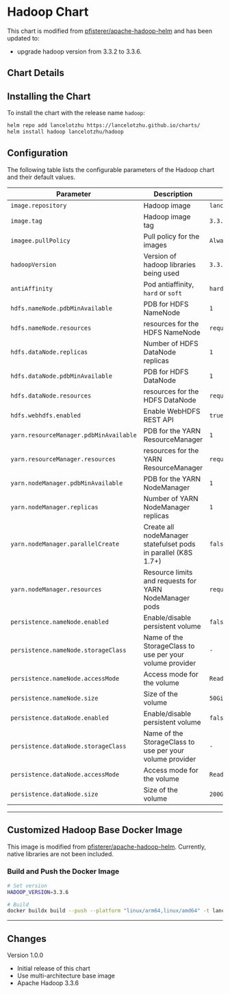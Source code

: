 # Hadoop Chart

This chart is modified from [pfisterer/apache-hadoop-helm](https://github.com/pfisterer/apache-hadoop-helm) and has been updated to:

- upgrade hadoop version from 3.3.2 to 3.3.6.

## Chart Details

## Installing the Chart

To install the chart with the release name `hadoop`:

```bash
helm repo add lancelotzhu https://lancelotzhu.github.io/charts/
helm install hadoop lancelotzhu/hadoop
```

## Configuration

The following table lists the configurable parameters of the Hadoop chart and their default values.

| Parameter                              | Description                                                    | Default                                                           |
| -------------------------------------- | -------------------------------------------------------------- | ----------------------------------------------------------------- |
| `image.repository`                     | Hadoop image                                                   | `lancelotzhu/hadoop`                                           |
| `image.tag`                            | Hadoop image tag                                               | `3.3.6`                                                           |
| `imagee.pullPolicy`                    | Pull policy for the images                                     | `Always`                                                    |
| `hadoopVersion`                        | Version of hadoop libraries being used                         | `3.3.6`                                                           |
| `antiAffinity`                         | Pod antiaffinity, `hard` or `soft`                             | `hard`                                                            |
| `hdfs.nameNode.pdbMinAvailable`        | PDB for HDFS NameNode                                          | `1`                                                               |
| `hdfs.nameNode.resources`              | resources for the HDFS NameNode                                | `requests:memory=256Mi,cpu=10m,limits:memory=2048Mi,cpu=1000m`    |
| `hdfs.dataNode.replicas`               | Number of HDFS DataNode replicas                               | `1`                                                               |
| `hdfs.dataNode.pdbMinAvailable`        | PDB for HDFS DataNode                                          | `1`                                                               |
| `hdfs.dataNode.resources`              | resources for the HDFS DataNode                                | `requests:memory=256Mi,cpu=10m,limits:memory=2048Mi,cpu=1000m`    |
| `hdfs.webhdfs.enabled`                 | Enable WebHDFS REST API                                        | `true`                                                            |
| `yarn.resourceManager.pdbMinAvailable` | PDB for the YARN ResourceManager                               | `1`                                                               |
| `yarn.resourceManager.resources`       | resources for the YARN ResourceManager                         | `requests:memory=256Mi,cpu=10m,limits:memory=2048Mi,cpu=1000m`    |
| `yarn.nodeManager.pdbMinAvailable`     | PDB for the YARN NodeManager                                   | `1`                                                               |
| `yarn.nodeManager.replicas`            | Number of YARN NodeManager replicas                            | `1`                                                               |
| `yarn.nodeManager.parallelCreate`      | Create all nodeManager statefulset pods in parallel (K8S 1.7+) | `false`                                                           |
| `yarn.nodeManager.resources`           | Resource limits and requests for YARN NodeManager pods         | `requests:memory=2048Mi,cpu=1000m,limits:memory=2048Mi,cpu=1000m` |
| `persistence.nameNode.enabled`         | Enable/disable persistent volume                               | `false`                                                           |
| `persistence.nameNode.storageClass`    | Name of the StorageClass to use per your volume provider       | `-`                                                               |
| `persistence.nameNode.accessMode`      | Access mode for the volume                                     | `ReadWriteOnce`                                                   |
| `persistence.nameNode.size`            | Size of the volume                                             | `50Gi`                                                            |
| `persistence.dataNode.enabled`         | Enable/disable persistent volume                               | `false`                                                           |
| `persistence.dataNode.storageClass`    | Name of the StorageClass to use per your volume provider       | `-`                                                               |
| `persistence.dataNode.accessMode`      | Access mode for the volume                                     | `ReadWriteOnce`                                                   |
| `persistence.dataNode.size`            | Size of the volume                                             | `200Gi`                                                           |


---

## Customized Hadoop Base Docker Image

This image is modified from [pfisterer/apache-hadoop-helm](https://github.com/pfisterer/apache-hadoop-helm). Currently, native libraries are not been included.

### Build and Push the Docker Image

```bash
# Set version
HADOOP_VERSION=3.3.6

# Build
docker buildx build --push --platform "linux/arm64,linux/amd64" -t lancelotzhu/hadoop:latest -t lancelotzhu/hadoop:$HADOOP_VERSION .
```

---

## Changes

Version 1.0.0

- Initial release of this chart
- Use multi-architecture base image
- Apache Hadoop 3.3.6

